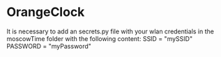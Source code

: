 # OrangeClock

It is necessary to add an secrets.py file with your wlan credentials in the moscowTime folder with the following content:
SSID = "mySSID"
PASSWORD = "myPassword"

